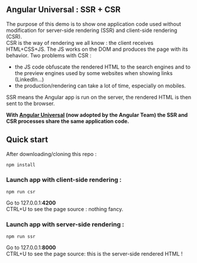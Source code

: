 ## Angular Universal : SSR + CSR

The purpose of this demo is to show one application code used without modification for server-side rendering (SSR) and client-side rendering (CSR).  
CSR is the way of rendering we all know : the client receives HTML+CSS+JS. The JS works on the DOM and produces the page with its behavior. Two problems with CSR : 

 * the JS code obfuscate the rendered HTML to the search engines and to the preview engines used by some websites when showing links (LinkedIn...)
 * the production/rendering can take a lot of time, especially on mobiles.

SSR means the Angular app is run on the server, the rendered HTML is then sent to the browser. 

**With [Angular Universal](https://github.com/angular/universal) (now adopted by the Angular Team) the SSR and CSR processes share the same application code.** 

## Quick start

After downloading/cloning this repo : 

    npm install

### Launch app with client-side rendering : 

    npm run csr

Go to 127.0.0.1:**4200**  
CTRL+U to see the page source : nothing fancy.

### Launch app with server-side rendering : 

    npm run ssr

Go to 127.0.0.1:**8000**  
CTRL+U to see the page source: this is the server-side rendered HTML !
